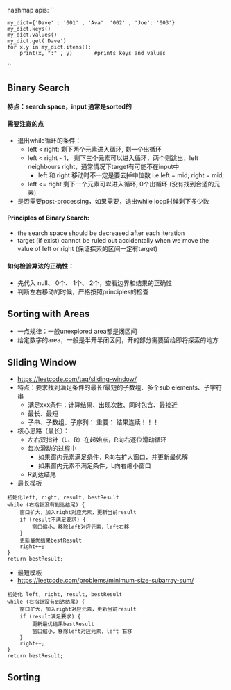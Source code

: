 hashmap apis:
``

    my_dict={'Dave' : '001' , 'Ava': '002' , 'Joe': '003'}
    my_dict.keys()
    my_dict.values()
    my_dict.get('Dave')
    for x,y in my_dict.items():
        print(x, ":" , y)       #prints keys and values
``

## Binary Search
#### 特点：search space，input 通常是sorted的
#### 需要注意的点 
  - 退出while循环的条件：
    - left < right: 剩下两个元素进入循环, 剩一个出循环
    - left < right - 1， 剩下三个元素可以进入循环，两个则跳出，left neighbours right，通常情况下target有可能不在input中
      - left 和 right 移动时不一定是要去掉中位数 i.e left = mid; right = mid;
    - left <= right 剩下一个元素可以进入循环, 0个出循环 (没有找到合适的元素)
  - 是否需要post-processing，如果需要，退出while loop时候剩下多少数

#### Principles of Binary Search:
  - the search space should be decreased after each iteration
  - target (if exist) cannot be ruled out accidentally when we move the value of left or right (保证探索的区间一定有target)

#### 如何检验算法的正确性：
- 先代入 null、 0个、 1个、 2个，查看边界和结果的正确性
- 判断左右移动的时候，严格按照principles的检查

## Sorting with Areas
- 一点规律：一般unexplored area都是闭区间
- 给定数字的area，一般是半开半闭区间，开的部分需要留给即将探索的地方

## Sliding Window
- https://leetcode.com/tag/sliding-window/
- 特点：要求找到满足条件的最长/最短的子数组、多个sub elements、子字符串
  - 满足xxx条件：计算结果、出现次数、同时包含、最接近
  - 最长、最短 
  - 子串、子数组、子序列： 重要： 结果连续！！！
- 核心思路（最长）：
  - 左右双指针（L、R）在起始点，R向右逐位滑动循环
  - 每次滑动的过程中
    - 如果窗内元素满足条件，R向右扩大窗口，并更新最优解
    - 如果窗内元素不满足条件，L向右缩小窗口
  - R到达结尾
- 最长模板
```
初始化left, right, result, bestResult 
while (右指针没有到达结尾) {
    窗口扩大，加入right对应元素，更新当前result
    if (result不满足要求) {
        窗口缩小，移除left对应元素，left右移
    }
    更新最优结果bestResult
    right++;
}
return bestResult;

```
- 最短模板
- https://leetcode.com/problems/minimum-size-subarray-sum/
```
初始化 left, right, result, bestResult
while (右指针没有到达结尾) {
    窗口扩大，加入right对应元素，更新当前result
    if (result满足要求) {
        更新最优结果bestResult
        窗口缩小，移除left对应元素，left 右移
    }
    right++;
}
return bestResult;
```

## Sorting

